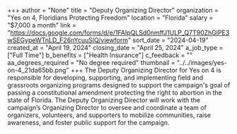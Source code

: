 +++
author = "None"
title = "Deputy Organizing Director"
organization = "Yes on 4, Floridians Protecting Freedom"
location = "Florida"
salary = "$7,000 a month"
link = "https://docs.google.com/forms/d/e/1FAIpQLSd0nmffJ1ULP_Q7T90ZhGlPE3wSEGypeWTnLD_F26nYcuuSlQ/viewform"
sort_date = "2024-04-19"
created_at = "April 19, 2024"
closing_date = "April 25, 2024"
a_job_type = ["Full Time"]
b_benefits = ["Health Insurance"]
c_feedback = ""
aa_degrees_required = "No degree required"
thumbnail = "../../images/yes-on-4_21da65bb.png"
+++
The Deputy Organizing Director for Yes on 4 is responsible for developing, supporting, and implementing field and grassroots organizing programs designed to support the campaign's goal of passing a constitutional amendment protecting the right to abortion in the state of Florida. The Deputy Organizing Director will work with the campaign’s Organizing Director to oversee and coordinate a team of organizers, volunteers, and supporters to mobilize communities, raise awareness, and foster public support for the campaign.